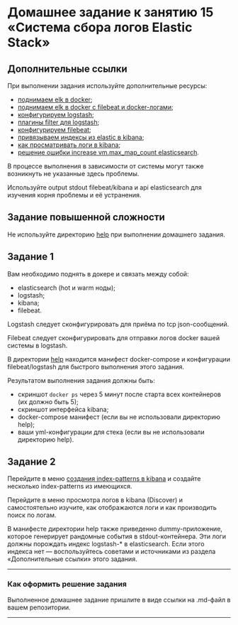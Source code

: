 # Домашнее задание к занятию 15 «Система сбора логов Elastic Stack»

## Дополнительные ссылки

При выполнении задания используйте дополнительные ресурсы:

- [поднимаем elk в 
docker](https://www.elastic.co/guide/en/elastic-stack-get-started/current/get-started-docker.html);
- [поднимаем elk в docker с filebeat и 
docker-логами](https://www.sarulabs.com/post/5/2019-08-12/sending-docker-logs-to-elasticsearch-and-kibana-with-filebeat.html);
- [конфигурируем 
logstash](https://www.elastic.co/guide/en/logstash/current/configuration.html);
- [плагины filter для 
logstash](https://www.elastic.co/guide/en/logstash/current/filter-plugins.html);
- [конфигурируем 
filebeat](https://www.elastic.co/guide/en/beats/libbeat/5.3/config-file-format.html);
- [привязываем индексы из elastic в 
kibana](https://www.elastic.co/guide/en/kibana/current/index-patterns.html);
- [как просматривать логи в 
kibana](https://www.elastic.co/guide/en/kibana/current/discover.html);
- [решение ошибки increase vm.max_map_count 
elasticsearch](https://stackoverflow.com/questions/42889241/how-to-increase-vm-max-map-count).

В процессе выполнения в зависимости от системы могут также возникнуть не 
указанные здесь проблемы.

Используйте output stdout filebeat/kibana и api elasticsearch для изучения 
корня проблемы и её устранения.

## Задание повышенной сложности

Не используйте директорию [help](./help) при выполнении домашнего задания.

## Задание 1

Вам необходимо поднять в докере и связать между собой:

- elasticsearch (hot и warm ноды);
- logstash;
- kibana;
- filebeat.

Logstash следует сконфигурировать для приёма по tcp json-сообщений.

Filebeat следует сконфигурировать для отправки логов docker вашей системы 
в logstash.

В директории [help](./help) находится манифест docker-compose и 
конфигурации filebeat/logstash для быстрого 
выполнения этого задания.

Результатом выполнения задания должны быть:

- скриншот `docker ps` через 5 минут после старта всех контейнеров (их 
должно быть 5);
- скриншот интерфейса kibana;
- docker-compose манифест (если вы не использовали директорию help);
- ваши yml-конфигурации для стека (если вы не использовали директорию 
help).

## Задание 2

Перейдите в меню [создания index-patterns  в 
kibana](http://localhost:5601/app/management/kibana/indexPatterns/create) 
и создайте несколько index-patterns из имеющихся.

Перейдите в меню просмотра логов в kibana (Discover) и самостоятельно 
изучите, как отображаются логи и как производить поиск по логам.

В манифесте директории help также приведенно dummy-приложение, которое 
генерирует рандомные события в stdout-контейнера.
Эти логи должны порождать индекс logstash-* в elasticsearch. Если этого 
индекса нет — воспользуйтесь советами и источниками из раздела 
«Дополнительные ссылки» этого задания.
 
---

### Как оформить решение задания

Выполненное домашнее задание пришлите в виде ссылки на .md-файл в вашем 
репозитории.

---
